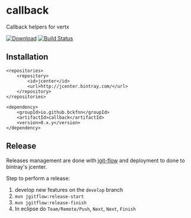 # callback
Callback helpers for vertx

[![Download](https://api.bintray.com/packages/bckfnn/maven/callback/images/download.svg)](https://bintray.com/bckfnn/maven/callback/_latestVersion) 
[![Build Status](https://travis-ci.org/bckfnn/callback.svg?branch=master)](https://travis-ci.org/bckfnn/callback)

## Installation
    <repositories>
        <repository>
            <id>jcenter</id>
            <url>http://jcenter.bintray.com/</url>
        </repository>
    </repositories>

    <dependency>
        <groupId>io.github.bckfnn</groupId>
        <artifactId>callback</artifactId>
        <version>0.x.y</version>
    </dependency>

## Release

Releases management are done with [jgit-flow](https://bitbucket.org/atlassian/jgit-flow/wiki/Home) and deployment to done to bintray's jcenter.

Step to perform a release:

1. develop new features on the `develop` branch
2. `mvn jgitflow:release-start`
3. `mvn jgitflow:release-finish`
4. In eclipse do `Team/Remote/Push`, `Next`, `Next`, `Finish`